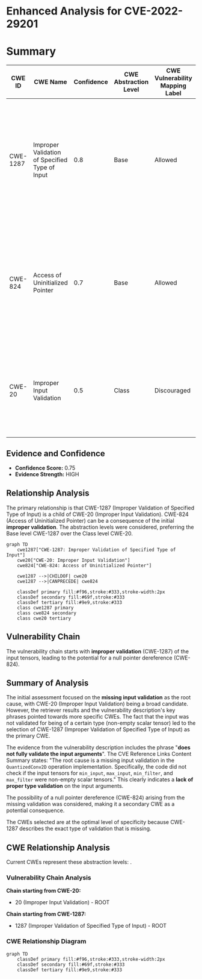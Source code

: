 # Enhanced Analysis for CVE-2022-29201

# Summary
| CWE ID | CWE Name | Confidence | CWE Abstraction Level | CWE Vulnerability Mapping Label | CWE-Vulnerability Mapping Notes |
|---|---|---|---|---|---|
| CWE-1287 | Improper Validation of Specified Type of Input | 0.8 | Base | Allowed | Primary CWE. The vulnerability stems from the fact that the input arguments were not fully validated for their expected type, which in this case, are non-empty scalar tensors.|
| CWE-824 | Access of Uninitialized Pointer | 0.7 | Base | Allowed | Secondary CWE. This is a potential consequence of the missing validation, where null pointers are dereferenced due to the code not handling empty tensors correctly.|
| CWE-20 | Improper Input Validation | 0.5 | Class | Discouraged | Considered but not the best fit, as it is a high-level class. The more specific CWE-1287 is more descriptive of the vulnerability. |

## Evidence and Confidence

*   **Confidence Score:** 0.75
*   **Evidence Strength:** HIGH

## Relationship Analysis
The primary relationship is that CWE-1287 (Improper Validation of Specified Type of Input) is a child of CWE-20 (Improper Input Validation). CWE-824 (Access of Uninitialized Pointer) can be a consequence of the initial **improper validation**. The abstraction levels were considered, preferring the Base level CWE-1287 over the Class level CWE-20.

```mermaid
graph TD
    cwe1287["CWE-1287: Improper Validation of Specified Type of Input"]
    cwe20["CWE-20: Improper Input Validation"]
    cwe824["CWE-824: Access of Uninitialized Pointer"]
    
    cwe1287 -->|CHILDOF| cwe20
    cwe1287 -->|CANPRECEDE| cwe824
    
    classDef primary fill:#f96,stroke:#333,stroke-width:2px
    classDef secondary fill:#69f,stroke:#333
    classDef tertiary fill:#9e9,stroke:#333
    class cwe1287 primary
    class cwe824 secondary
    class cwe20 tertiary
```

## Vulnerability Chain
The vulnerability chain starts with **improper validation** (CWE-1287) of the input tensors, leading to the potential for a null pointer dereference (CWE-824).

## Summary of Analysis
The initial assessment focused on the **missing input validation** as the root cause, with CWE-20 (Improper Input Validation) being a broad candidate. However, the retriever results and the vulnerability description's key phrases pointed towards more specific CWEs. The fact that the input was not validated for being of a certain type (non-empty scalar tensor) led to the selection of CWE-1287 (Improper Validation of Specified Type of Input) as the primary CWE.

The evidence from the vulnerability description includes the phrase "**does not fully validate the input arguments**". The CVE Reference Links Content Summary states: "The root cause is a missing input validation in the `QuantizedConv2D` operation implementation. Specifically, the code did not check if the input tensors for `min_input`, `max_input`, `min_filter`, and `max_filter` were non-empty scalar tensors." This clearly indicates a **lack of proper type validation** on the input arguments.

The possibility of a null pointer dereference (CWE-824) arising from the missing validation was considered, making it a secondary CWE as a potential consequence.

The CWEs selected are at the optimal level of specificity because CWE-1287 describes the exact type of validation that is missing.


## CWE Relationship Analysis

Current CWEs represent these abstraction levels: .


### Vulnerability Chain Analysis

**Chain starting from CWE-20:**
- 20 (Improper Input Validation) - ROOT


**Chain starting from CWE-1287:**
- 1287 (Improper Validation of Specified Type of Input) - ROOT



### CWE Relationship Diagram

```mermaid
graph TD
    classDef primary fill:#f96,stroke:#333,stroke-width:2px
    classDef secondary fill:#69f,stroke:#333
    classDef tertiary fill:#9e9,stroke:#333
```